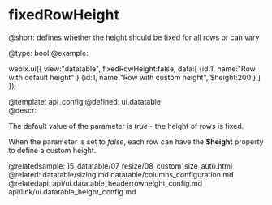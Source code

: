 fixedRowHeight
=============


@short: 
	defines whether the height should be fixed for all rows or can vary

@type: bool
@example:

webix.ui({
    view:"datatable",
    fixedRowHeight:false,
    data:[
      {id:1, name:"Row with default height" }
      {id:1, name:"Row with custom height", $height:200 }
    ]
});

@template:	api_config
@defined:	ui.datatable	
@descr:

The default value of the parameter is <i>true</i> - the height of rows is fixed. 

When the parameter is set to <i>false</i>, each row can have the **$height** property to define a custom height. 

@relatedsample:
    15_datatable/07_resize/08_custom_size_auto.html
@related:
	datatable/sizing.md
    datatable/columns_configuration.md
@relatedapi:
	api/ui.datatable_headerrowheight_config.md
    api/link/ui.datatable_height_config.md

